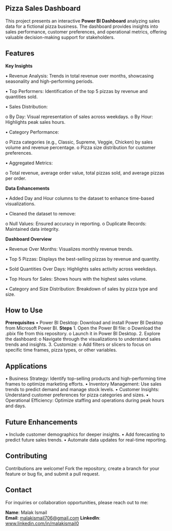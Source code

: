 ## Pizza Sales Dashboard
This project presents an interactive **Power BI Dashboard** analyzing sales data for a fictional pizza business. The dashboard provides insights into sales performance, customer preferences, and operational metrics, offering valuable decision-making support for stakeholders.


## Features
**Key Insights**

  •	Revenue Analysis: Trends in total revenue over months, showcasing seasonality and high-performing periods.
  
  •	Top Performers: Identification of the top 5 pizzas by revenue and quantities sold.
  
  •	Sales Distribution:
     
  o	By Day: Visual representation of sales across weekdays.
  o	By Hour: Highlights peak sales hours.
  
  •	Category Performance:
      
  o	Pizza categories (e.g., Classic, Supreme, Veggie, Chicken) by sales volume and revenue percentage.
  o	Pizza size distribution for customer preferences.
  
  •	Aggregated Metrics:
      
  o	Total revenue, average order value, total pizzas sold, and average pizzas per order.


**Data Enhancements**

  •	Added Day and Hour columns to the dataset to enhance time-based visualizations.
  
  •	Cleaned the dataset to remove:
     
  o	Null Values: Ensured accuracy in reporting.
  o	Duplicate Records: Maintained data integrity.


**Dashboard Overview**

  •	Revenue Over Months: Visualizes monthly revenue trends.
  
  •	Top 5 Pizzas: Displays the best-selling pizzas by revenue and quantity.
  
  •	Sold Quantities Over Days: Highlights sales activity across weekdays.
  
  •	Top Hours for Sales: Shows hours with the highest sales volume.
  
  •	Category and Size Distribution: Breakdown of sales by pizza type and size.


## How to Use
 **Prerequisites** 
    •	Power BI Desktop: Download and install Power BI Desktop from Microsoft Power BI.
 **Steps**
    1.	Open the Power BI file:
      o	Download the .pbix file from this repository.
      o	Launch it in Power BI Desktop.
    2.	Explore the dashboard:
      o	Navigate through the visualizations to understand sales trends and insights.
    3.	Customize:
      o	Add filters or slicers to focus on specific time frames, pizza types, or other variables.


## Applications
   •	Business Strategy: Identify top-selling products and high-performing time frames to optimize marketing efforts.
   •	Inventory Management: Use sales trends to predict demand and manage stock levels.
   •	Customer Insights: Understand customer preferences for pizza categories and sizes.
   •	Operational Efficiency: Optimize staffing and operations during peak hours and days.


## Future Enhancements
  •	Include customer demographics for deeper insights.
  •	Add forecasting to predict future sales trends.
  •	Automate data updates for real-time reporting.


## Contributing
Contributions are welcome! Fork the repository, create a branch for your feature or bug fix, and submit a pull request.




## Contact
For inquiries or collaboration opportunities, please reach out to me:

**Name**: Malak Ismail  
**Email**: malakismail706@gmail.com 
**LinkedIn**: www.linkedin.com/in/malakismail0

